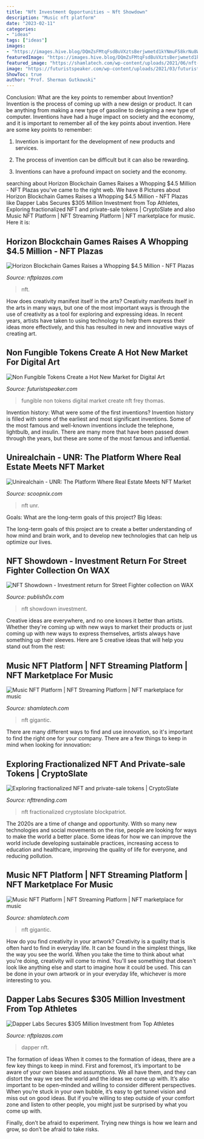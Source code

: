 ```yaml
---
title: "Nft Investment Opportunities ~ Nft Showdown"
description: "Music nft platform"
date: "2023-02-11"
categories:
- "ideas"
tags: ["ideas"]
images:
- "https://images.hive.blog/DQmZsFMtqFsdBuVXztsBerjwmetd1kYNmuF58krNu8W9XVH/image.png"
featuredImage: "https://images.hive.blog/DQmZsFMtqFsdBuVXztsBerjwmetd1kYNmuF58krNu8W9XVH/image.png"
featured_image: "https://shamlatech.com/wp-content/uploads/2021/06/nft-music-content-image-01.png"
image: "https://futuristspeaker.com/wp-content/uploads/2021/03/futurist-thomas-frey-non-fungible-tokens-nft-new-digital-art-market.jpg"
ShowToc: true
author: "Prof. Sherman Gutkowski"
---
```



Conclusion: What are the key points to remember about Invention?
Invention is the process of coming up with a new design or product. It can be anything from making a new type of gasoline to designing a new type of computer. Inventions have had a huge impact on society and the economy, and it is important to remember all of the key points about invention. Here are some key points to remember:
1) Invention is important for the development of new products and services.

2) The process of invention can be difficult but it can also be rewarding.

3) Inventions can have a profound impact on society and the economy.

	

		
searching about Horizon Blockchain Games Raises a Whopping $4.5 Million - NFT Plazas you've came to the right web. We have 8 Pictures about Horizon Blockchain Games Raises a Whopping $4.5 Million - NFT Plazas like Dapper Labs Secures $305 Million Investment from Top Athletes, Exploring fractionalized NFT and private-sale tokens | CryptoSlate and also Music NFT Platform | NFT Streaming Platform | NFT marketplace for music. Here it is:
		
    
## Horizon Blockchain Games Raises A Whopping $4.5 Million - NFT Plazas

<img loading=lazy src="https://nftplazas.com/wp-content/uploads/2021/07/Skyweaver-760x361.jpg" onerror="this.onerror=null;this.src='https://tse3.mm.bing.net/th?id=OIP.gmAh8GSdj-_0YYhfiHccfAHaDh&amp;pid=15.1';" alt="Horizon Blockchain Games Raises a Whopping $4.5 Million - NFT Plazas">

_Source: nftplazas.com_

>nft. 

	

How does creativity manifest itself in the arts?
Creativity manifests itself in the arts in many ways, but one of the most important ways is through the use of creativity as a tool for exploring and expressing ideas. In recent years, artists have taken to using technology to help them express their ideas more effectively, and this has resulted in new and innovative ways of creating art.

    
## Non Fungible Tokens Create A Hot New Market For Digital Art

<img loading=lazy src="https://futuristspeaker.com/wp-content/uploads/2021/03/futurist-thomas-frey-non-fungible-tokens-nft-new-digital-art-market.jpg" onerror="this.onerror=null;this.src='https://tse1.mm.bing.net/th?id=OIP.S-4RVH3XxmlSVhdr01fslQHaFb&amp;pid=15.1';" alt="Non Fungible Tokens Create a Hot New Market for Digital Art">

_Source: futuristspeaker.com_

>fungible non tokens digital market create nft frey thomas. 

	

Invention history: What were some of the first inventions?
Invention history is filled with some of the earliest and most significant inventions. Some of the most famous and well-known inventions include the telephone, lightbulb, and insulin. There are many more that have been passed down through the years, but these are some of the most famous and influential.

    
## Unirealchain - UNR: The Platform Where Real Estate Meets NFT Market

<img loading=lazy src="https://www.scoopnix.com/wp-content/uploads/2021/08/Screenshot-2021-08-07-at-12.09.46-AM.png" onerror="this.onerror=null;this.src='https://tse2.mm.bing.net/th?id=OIP.FHLr4uHfowGIqJfrO22iVAHaEm&amp;pid=15.1';" alt="Unirealchain - UNR: The Platform Where Real Estate Meets NFT Market">

_Source: scoopnix.com_

>nft unr. 

	

Goals: What are the long-term goals of this project?
Big Ideas: 

The long-term goals of this project are to create a better understanding of how mind and brain work, and to develop new technologies that can help us optimize our lives.

    
## NFT Showdown - Investment Return For Street Fighter Collection On WAX

<img loading=lazy src="https://images.hive.blog/DQmZsFMtqFsdBuVXztsBerjwmetd1kYNmuF58krNu8W9XVH/image.png" onerror="this.onerror=null;this.src='https://tse4.mm.bing.net/th?id=OIP.PFlmG-q8IFkaL7sM0T1BsgHaFc&amp;pid=15.1';" alt="NFT Showdown - Investment return for Street Fighter collection on WAX">

_Source: publish0x.com_

>nft showdown investment. 

	

Creative ideas are everywhere, and no one knows it better than artists. Whether they're coming up with new ways to market their products or just coming up with new ways to express themselves, artists always have something up their sleeves. Here are 5 creative ideas that will help you stand out from the rest: 

    
## Music NFT Platform | NFT Streaming Platform | NFT Marketplace For Music

<img loading=lazy src="https://shamlatech.com/wp-content/uploads/2021/06/nft-music-content-image-01-300x271.png" onerror="this.onerror=null;this.src='https://tse4.mm.bing.net/th?id=OIP.s3u_SIqON-aVoPrwgSVe-gAAAA&amp;pid=15.1';" alt="Music NFT Platform | NFT Streaming Platform | NFT marketplace for music">

_Source: shamlatech.com_

>nft gigantic. 

	

There are many different ways to find and use innovation, so it's important to find the right one for your company. There are a few things to keep in mind when looking for innovation: 

    
## Exploring Fractionalized NFT And Private-sale Tokens | CryptoSlate

<img loading=lazy src="https://nfttrending.com/wp-content/uploads/2021/05/nfts-02.jpg" onerror="this.onerror=null;this.src='https://tse2.mm.bing.net/th?id=OIP.IxtG4qvs_jfHdrSQn6xAzAHaD4&amp;pid=15.1';" alt="Exploring fractionalized NFT and private-sale tokens | CryptoSlate">

_Source: nfttrending.com_

>nft fractionalized cryptoslate blockpatriot. 

	

The 2020s are a time of change and opportunity. With so many new technologies and social movements on the rise, people are looking for ways to make the world a better place. Some ideas for how we can improve the world include developing sustainable practices, increasing access to education and healthcare, improving the quality of life for everyone, and reducing pollution.

    
## Music NFT Platform | NFT Streaming Platform | NFT Marketplace For Music

<img loading=lazy src="https://shamlatech.com/wp-content/uploads/2021/06/nft-music-content-image-01.png" onerror="this.onerror=null;this.src='https://tse2.mm.bing.net/th?id=OIP._wRXS8BF14os7VI42Nz8UAHaGs&amp;pid=15.1';" alt="Music NFT Platform | NFT Streaming Platform | NFT marketplace for music">

_Source: shamlatech.com_

>nft gigantic. 

	

How do you find creativity in your artwork?
Creativity is a quality that is often hard to find in everyday life. It can be found in the simplest things, like the way you see the world. When you take the time to think about what you're doing, creativity will come to mind. You'll see something that doesn't look like anything else and start to imagine how it could be used. This can be done in your own artwork or in your everyday life, whichever is more interesting to you.

    
## Dapper Labs Secures $305 Million Investment From Top Athletes

<img loading=lazy src="https://nftplazas.com/wp-content/uploads/2021/04/dapper-labs-michael-jordan-768x365.jpg" onerror="this.onerror=null;this.src='https://tse1.mm.bing.net/th?id=OIP.NRsBwWhx2TGr5tIA7c6RWAHaDh&amp;pid=15.1';" alt="Dapper Labs Secures $305 Million Investment from Top Athletes">

_Source: nftplazas.com_

>dapper nft. 

	

The formation of ideas
When it comes to the formation of ideas, there are a few key things to keep in mind. First and foremost, it’s important to be aware of your own biases and assumptions. We all have them, and they can distort the way we see the world and the ideas we come up with.
It’s also important to be open-minded and willing to consider different perspectives. When you’re stuck in your own bubble, it’s easy to get tunnel vision and miss out on good ideas. But if you’re willing to step outside of your comfort zone and listen to other people, you might just be surprised by what you come up with.

Finally, don’t be afraid to experiment. Trying new things is how we learn and grow, so don’t be afraid to take risks.


